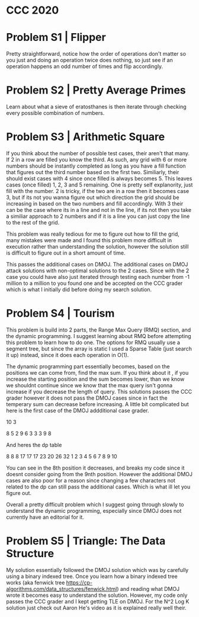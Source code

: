 # CCC 2020



# Problem S1 | Flipper

Pretty straightforward, notice how the order of operations don't matter so you just and 
doing an operation twice does nothing, so just see if an operation happens an odd number
of times and flip accordingly.


# Problem S2 | Pretty Average Primes

Learn about what a sieve of eratosthanes is then iterate through checking every possible
combination of numbers.


# Problem S3 | Arithmetic Square

If you think about the number of possible test cases, their aren't that many. If 2 in a row are
filled you know the third. As such, any grid with 6 or more numbers should be instantly completed
as long as you have a fill function that figures out the third number based on the first two. Similiarly, 
their should exist cases with 4 since once filled is always becomes 5. This leaves cases (once filled) 1, 2, 3 
and 5 remaining. One is pretty self explanority, just fill with the number. 2 is tricky, if the two are in a 
row then it becomes case 3, but if its not you wanna figure out which direction the grid should be increasing
in based on the two numbers and fill accordingly. With 3 their can be the case where its in a line and not in the 
line, if its not then you take a similiar approach to 2 numbers and if it is a line you can just copy the line to
the rest of the grid.


This problem was really tedious for me to figure out how to fill the grid, many mistakes were made and I found this 
problem more difficult in execution rather than understanding the solution, however the solution still is difficult to
figure out in a short amount of time.


This passes the additional cases on DMOJ. 
The additional cases on DMOJ attack solutions with non-optimal solutions to the 2 cases. Since with the 2 case you could
have also just iterated through testing each number from -1 million to a million to you found one and be accepted on the 
CCC grader which is what I initially did before doing my search solution.


# Problem S4 | Tourism

This problem is build into 2 parts, the Range Max Query (RMQ) section, and the dynamic programming. I suggest learning about
RMQ before attempting this problem to learn how to do one. The options for RMQ usually use a segment tree, but since the array
is static I used a Sparse Table (just search it up) instead, since it does each operation in O(1). 


The dynamic programming part essentially becomes, based on the positions we can come from, find the max sum. If you think about it
, if you increase the starting position and the sum becomes lower, than we know we shouldnt continue since we know that the max query
isn't gonna increase if you decrease the length of query. This solutions passes the CCC grader however it does not pass the DMOJ cases
since in fact the temperary sum can decrease before increasing. A little bit complicated but here is the first case of the DMOJ addditional
case grader.


10 3

8 5 2 9 6 3 3 3 9 8


And heres the dp table

8 8 8 17 17 17 23 20 26 32
1 2 3 4  5  6  7  8  9  10

You can see in the 8th position it decreases, and breaks my code since it doesnt consider going from the 9nth position. 
However the additional DMOJ cases are also poor for a reason since changing a few characters not related to the dp
can still pass the additional cases. Which is what ill let you figure out. 


Overall a pretty difficult problem which I suggest going through slowly to understand the dynamic programming, especially
since DMOJ does not currently have an editorial for it.


# Problem S5 | Triangle: The Data Structure

My solution essentially followed the DMOJ solution which was by carefully using a binary indexed tree. Once you learn 
how a binary indexed tree works (aka fenwick tree https://cp-algorithms.com/data_structures/fenwick.html) and reading
what DMOJ wrote it becomes easy to understand the solution. However, my code only passes the CCC grader and I kept getting 
TLE on DMOJ. For the N^2 Log K solution just check out Aaron He's video as it is explained really well their.
